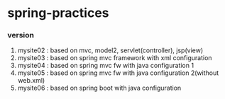 # spring-practices

### version 
1. mysite02 : based on mvc, model2, servlet(controller), jsp(view)
2. mysite03 : based on spring mvc framework with xml configuration
3. mysite04 : based on spring mvc fw with java configuration 1
4. mysite05 : based on spring mvc fw with java configuration 2(without web.xml)
5. mysite06 : based on spring boot with java configuration